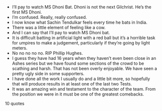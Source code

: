  - I’ll pay to watch MS Dhoni Bat. Dhoni is not the next Gilchrist. He’s the first MS Dhoni.
 - I’m confused. Really, really confused.
 - I now know what Sachin Tendulkar feels every time he bats in India.
 - There was a little element of feeling like a cow.
 - And I can say that I’ll pay to watch MS Dhoni bat.
 - It is difficult batting in artificial light with a red ball but it’s a horrible task for umpires to make a judgement, particularly if they’re going by light meters.
 - No no no no no. RIP Phillip Hughes.
 - I guess they have had 16 years when they haven’t even been close in an Ashes series but we have found some sections of the crowd to be scathing and harsh. That has not been overly enjoyable. We have seen a pretty ugly side in some supporters.
 - I have done all the work I usually do and a little bit more, so hopefully that will produce results in at least one of the last two Tests.
 - It was an amazing win and testament to the character of the team. From the position we were in it must be one of the greatest comebacks.

10 quotes